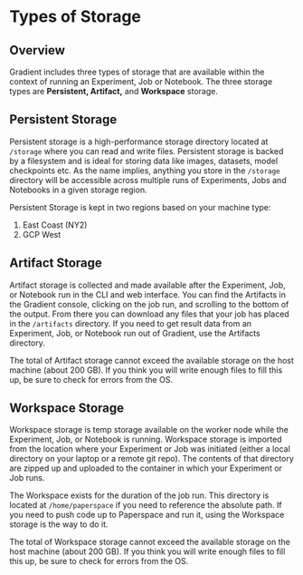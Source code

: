 # Types of Storage

## Overview

Gradient includes three types of storage that are available within the context of running an Experiment, Job or Notebook. The three storage types are **Persistent, Artifact,** and **Workspace** storage.

## Persistent Storage

Persistent storage is a high-performance storage directory located at `/storage` where you can read and write files. Persistent storage is backed by a filesystem and is ideal for storing data like images, datasets, model checkpoints etc.  As the name implies, anything you store in the `/storage` directory will be accessible across multiple runs of Experiments, Jobs and Notebooks in a given storage region. 

Persistent Storage is kept in two regions based on your machine type:

1. East Coast \(NY2\)
2. GCP West

## Artifact Storage

Artifact storage is collected and made available after the Experiment, Job, or Notebook run in the CLI and web interface. You can find the Artifacts in the Gradient console, clicking on the job run, and scrolling to the bottom of the output. From there you can download any files that your job has placed in the `/artifacts` directory.  If you need to get result data from an Experiment, Job, or Notebook run out of Gradient, use the Artifacts directory.

The total of Artifact storage cannot exceed the available storage on the host machine \(about 200 GB\). If you think you will write enough files to fill this up, be sure to check for errors from the OS.

## Workspace Storage

Workspace storage is temp storage available on the worker node while the Experiment, Job, or Notebook is running.  Workspace storage is imported from the location where your Experiment or Job was initiated \(either a local directory on your laptop or a remote git repo\).  The contents of that directory are zipped up and uploaded to the container in which your Experiment or Job runs. 

The Workspace exists for the duration of the job run. This directory is located at `/home/paperspace` if you need to reference the absolute path. If you need to push code up to Paperspace and run it, using the Workspace storage is the way to do it.

The total of Workspace storage cannot exceed the available storage on the host machine \(about 200 GB\). If you think you will write enough files to fill this up, be sure to check for errors from the OS. 

